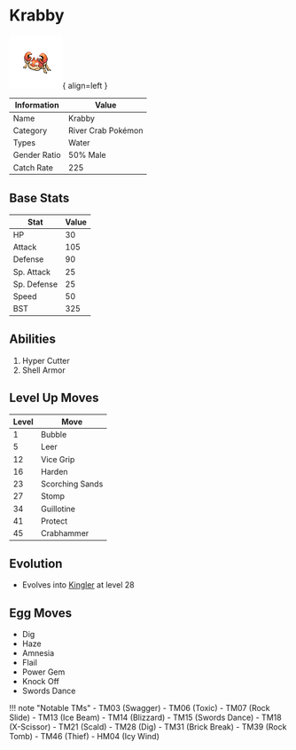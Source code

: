 # Krabby

![Krabby](../images/pokemon/98.png){ align=left }

| Information | Value |
|------------|--------|
| Name | Krabby |
| Category | River Crab Pokémon |
| Types | Water |
| Gender Ratio | 50% Male |
| Catch Rate | 225 |

## Base Stats

| Stat | Value |
|------|-------|
| HP | 30 |
| Attack | 105 |
| Defense | 90 |
| Sp. Attack | 25 |
| Sp. Defense | 25 |
| Speed | 50 |
| BST | 325 |

## Abilities
1. Hyper Cutter
2. Shell Armor

## Level Up Moves
| Level | Move |
|-------|------|
| 1 | Bubble |
| 5 | Leer |
| 12 | Vice Grip |
| 16 | Harden |
| 23 | Scorching Sands |
| 27 | Stomp |
| 34 | Guillotine |
| 41 | Protect |
| 45 | Crabhammer |

## Evolution
- Evolves into [Kingler](099-kingler.md) at level 28

## Egg Moves
- Dig
- Haze
- Amnesia
- Flail
- Power Gem
- Knock Off
- Swords Dance

!!! note "Notable TMs"
    - TM03 (Swagger)
    - TM06 (Toxic)
    - TM07 (Rock Slide)
    - TM13 (Ice Beam)
    - TM14 (Blizzard)
    - TM15 (Swords Dance)
    - TM18 (X-Scissor)
    - TM21 (Scald)
    - TM28 (Dig)
    - TM31 (Brick Break)
    - TM39 (Rock Tomb)
    - TM46 (Thief)
    - HM04 (Icy Wind)
